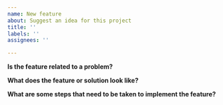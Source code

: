 ```yaml
---
name: New feature
about: Suggest an idea for this project
title: ''
labels: ''
assignees: ''

---
```


**Is the feature related to a problem?**


**What does the feature or solution look like?**


**What are some steps that need to be taken to implement the feature?**
